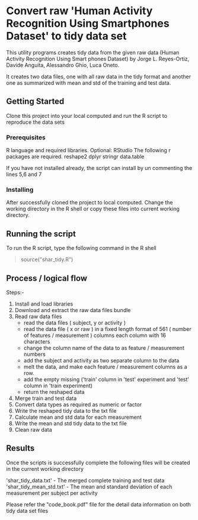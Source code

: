 # Convert raw 'Human Activity Recognition Using Smartphones Dataset' to tidy data set

This utility programs creates tidy data from the given raw data (Human Activity Recognition Using Smart phones Dataset)
by Jorge L. Reyes-Ortiz, Davide Anguita, Alessandro Ghio, Luca Oneto.

It creates two data files, one with all raw data in the tidy format and another one as summarized with mean and std 
of the training and test data.

## Getting Started

Clone this project into your local computed and run the R script to reproduce the data sets

### Prerequisites

R language and required libraries. Optional: RStudio
The following r packages are required.
   reshape2
   dplyr
   stringr
   data.table
   
If you have not installed already, the script can install by un commenting the lines 5,6 and 7   


### Installing

After successfully cloned the project to local computed.
Change the working directory in the R shell or 
copy these files into current working directory.

## Running the script

To run the R script, type the following command in the R shell

> source("shar_tidy.R")


## Process / logical flow
 Steps:-
   1. Install and load libraries 
   2. Download and extract the raw data files bundle
   3. Read raw data files
       * read the data files ( subject, y or activity )
       * read the data file ( x or raw ) in a fixed length format 
          of 561 ( number of features / measurement ) columns
          each column with 16 characters
       * change the column name of the data to as feature / measurement numbers
       * add the subject and activity as two separate column to the data
       * melt the data, and make each feature / measurement columns as a row.
       * add the empty missing ('train' column in 'test' experiment and 
                         'test' column in 'train experiment)
       * return the reshaped data
   4. Merge train and test data
   5. Convert data types as required as numeric or factor
   6. Write the reshaped tidy data to the txt file 
   7. Calculate mean and std data for each measurement
   8. Write the mean and std tidy data to the txt file 
   9. Clean raw data


## Results

Once the scripts is successfully complete the following files will be created in the
current working directory

'shar_tidy_data.txt' - The merged complete training and test data
'shar_tidy_mean_std.txt' - The mean and standard deviation of each measurement per subject per activity

Please refer the "code_book.pdf" file for the detail data information on both tidy data set files